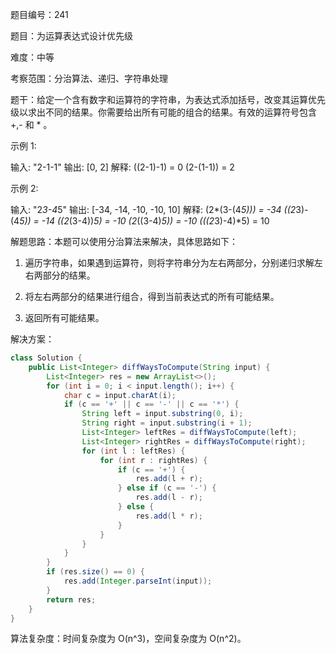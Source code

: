 题目编号：241

题目：为运算表达式设计优先级

难度：中等

考察范围：分治算法、递归、字符串处理

题干：给定一个含有数字和运算符的字符串，为表达式添加括号，改变其运算优先级以求出不同的结果。你需要给出所有可能的组合的结果。有效的运算符号包含 +,- 和 * 。

示例 1:

输入: "2-1-1"
输出: [0, 2]
解释: 
((2-1)-1) = 0 
(2-(1-1)) = 2

示例 2:

输入: "2*3-4*5"
输出: [-34, -14, -10, -10, 10]
解释: 
(2*(3-(4*5))) = -34 
((2*3)-(4*5)) = -14 
((2*(3-4))*5) = -10 
(2*((3-4)*5)) = -10 
(((2*3)-4)*5) = 10

解题思路：本题可以使用分治算法来解决，具体思路如下：

1. 遍历字符串，如果遇到运算符，则将字符串分为左右两部分，分别递归求解左右两部分的结果。

2. 将左右两部分的结果进行组合，得到当前表达式的所有可能结果。

3. 返回所有可能结果。

解决方案：

```java
class Solution {
    public List<Integer> diffWaysToCompute(String input) {
        List<Integer> res = new ArrayList<>();
        for (int i = 0; i < input.length(); i++) {
            char c = input.charAt(i);
            if (c == '+' || c == '-' || c == '*') {
                String left = input.substring(0, i);
                String right = input.substring(i + 1);
                List<Integer> leftRes = diffWaysToCompute(left);
                List<Integer> rightRes = diffWaysToCompute(right);
                for (int l : leftRes) {
                    for (int r : rightRes) {
                        if (c == '+') {
                            res.add(l + r);
                        } else if (c == '-') {
                            res.add(l - r);
                        } else {
                            res.add(l * r);
                        }
                    }
                }
            }
        }
        if (res.size() == 0) {
            res.add(Integer.parseInt(input));
        }
        return res;
    }
}
```

算法复杂度：时间复杂度为 O(n^3)，空间复杂度为 O(n^2)。